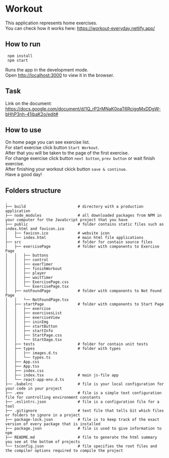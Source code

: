 # Workout

This application represents home exercises. \
You can check how it works here: https://workout-everyday.netlify.app/

## How to run

```
 npm install
 npm start
```

Runs the app in the development mode.\
Open [http://localhost:3000](http://localhost:3000) to view it in the browser.

## Task

Link on the document: https://docs.google.com/document/d/1Q_rP2rMNaK0oaT6RcjggMxDDgW-bHhP3nh-41ibaK2o/edit#

## How to use

On home page you can see exercise list. \
For start exercise click button `Start Workout`. \
After that you will be taken to the page of the first exercise. \
For change exercise click button `next button`, `prev button` or wait finish exercise. \
After finishing your workout ckick button `save & continue`. \
Have a good day!

## Folders structure
    
```
.
├── build                       # directory with a production application
├── node_modules                # all downloaded packages from NPM in your computer for the JavaScript project that you have
├── public                      # folder contains static files such as index.html and favicon.ico
│   ├── favicon.ico             # website icon
│   └── index.html              # main html file applications
├── src                         # folder for contain source files  
│   ├── exercisePage            # folder with components to Exercise Page
│   │   ├── buttons
│   │   ├── control
│   │   ├── exerTimer
│   │   ├── finishWorkout
│   │   ├── player
│   │   ├── waitTimer
│   │   ├── ExercisePage.css
│   │   └── ExercisePage.tsx
│   ├── notFoundPage            # folder with components to Not Found Page
│   │   └── NotFoundPage.tsx
│   ├── startPage               # folder with components to Start Page    
│   │   ├── exercise
│   │   ├── exercisesList
│   │   ├── exerciseView
│   │   ├── ininImg
│   │   ├── startButton
│   │   ├── startInfo
│   │   ├── StartPage.css
│   │   └── StartOage.tsx
│   ├── tests                   # folder for contain unit tests 
│   ├── types                   # folder with types
│   │   ├── images.d.ts
│   │   └── types.ts                          
│   ├── App.css                             
│   ├── App.tsx                                    
│   ├── index.css                           
│   ├── index.tsx               # main js-file app             
│   └── react-app-env.d.ts
├── .babelrc                    # file is your local configuration for your code in your project   
├── .env                        # file is a simple text configuration file for controlling environment constants
├── .eslintrc.json              # file is a configuration file for a tool      
├── .gitignore                  # text file that tells Git which files or folders to ignore in a project    
├── package-lock.json           # file is to keep track of the exact version of every package that is installed   
├── package.json                # file is used to give information to npm     
├── README.md                   # file to generate the html summary you see at the bottom of projects  
└── tsconfig.json               # file specifies the root files and the compiler options required to compile the project
```              
